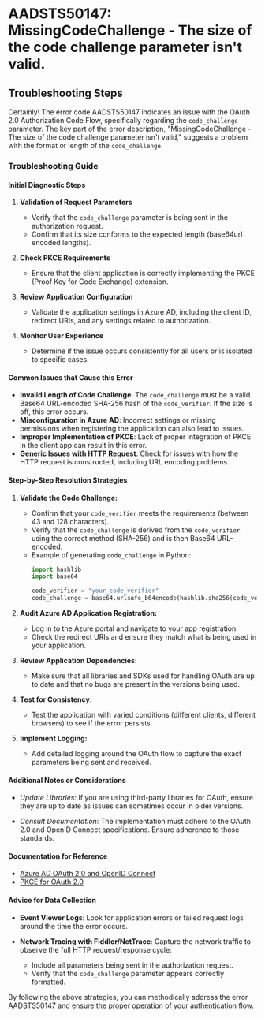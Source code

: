 
# AADSTS50147: MissingCodeChallenge - The size of the code challenge parameter isn't valid.


## Troubleshooting Steps
Certainly! The error code AADSTS50147 indicates an issue with the OAuth 2.0 Authorization Code Flow, specifically regarding the `code_challenge` parameter. The key part of the error description, "MissingCodeChallenge - The size of the code challenge parameter isn't valid," suggests a problem with the format or length of the `code_challenge`.

### Troubleshooting Guide

#### Initial Diagnostic Steps

1. **Validation of Request Parameters**
   - Verify that the `code_challenge` parameter is being sent in the authorization request.
   - Confirm that its size conforms to the expected length (base64url encoded lengths).

2. **Check PKCE Requirements**
   - Ensure that the client application is correctly implementing the PKCE (Proof Key for Code Exchange) extension.

3. **Review Application Configuration**
   - Validate the application settings in Azure AD, including the client ID, redirect URIs, and any settings related to authorization.

4. **Monitor User Experience**
   - Determine if the issue occurs consistently for all users or is isolated to specific cases.

#### Common Issues that Cause this Error

- **Invalid Length of Code Challenge**: The `code_challenge` must be a valid Base64 URL-encoded SHA-256 hash of the `code_verifier`. If the size is off, this error occurs.
- **Misconfiguration in Azure AD**: Incorrect settings or missing permissions when registering the application can also lead to issues.
- **Improper Implementation of PKCE**: Lack of proper integration of PKCE in the client app can result in this error.
- **Generic Issues with HTTP Request**: Check for issues with how the HTTP request is constructed, including URL encoding problems.

#### Step-by-Step Resolution Strategies

1. **Validate the Code Challenge:**
   - Confirm that your `code_verifier` meets the requirements (between 43 and 128 characters).
   - Verify that the `code_challenge` is derived from the `code_verifier` using the correct method (SHA-256) and is then Base64 URL-encoded.
   - Example of generating `code_challenge` in Python:
     ```python
     import hashlib
     import base64
     
     code_verifier = "your_code_verifier"
     code_challenge = base64.urlsafe_b64encode(hashlib.sha256(code_verifier.encode()).digest()).decode().rstrip("=")
     ```

2. **Audit Azure AD Application Registration:**
   - Log in to the Azure portal and navigate to your app registration.
   - Check the redirect URIs and ensure they match what is being used in your application.

3. **Review Application Dependencies:**
   - Make sure that all libraries and SDKs used for handling OAuth are up to date and that no bugs are present in the versions being used.

4. **Test for Consistency:**
   - Test the application with varied conditions (different clients, different browsers) to see if the error persists.

5. **Implement Logging:**
   - Add detailed logging around the OAuth flow to capture the exact parameters being sent and received.

#### Additional Notes or Considerations

- *Update Libraries*: If you are using third-party libraries for OAuth, ensure they are up to date as issues can sometimes occur in older versions.

- *Consult Documentation*: The implementation must adhere to the OAuth 2.0 and OpenID Connect specifications. Ensure adherence to those standards.

#### Documentation for Reference

- [Azure AD OAuth 2.0 and OpenID Connect](https://docs.microsoft.com/en-us/azure/active-directory/develop/v2-protocols-oidc)
- [PKCE for OAuth 2.0](https://datatracker.ietf.org/doc/html/rfc7636)

#### Advice for Data Collection

- **Event Viewer Logs**: Look for application errors or failed request logs around the time the error occurs.
  
- **Network Tracing with Fiddler/NetTrace**: Capture the network traffic to observe the full HTTP request/response cycle:
  - Include all parameters being sent in the authorization request.
  - Verify that the `code_challenge` parameter appears correctly formatted.

By following the above strategies, you can methodically address the error AADSTS50147 and ensure the proper operation of your authentication flow.